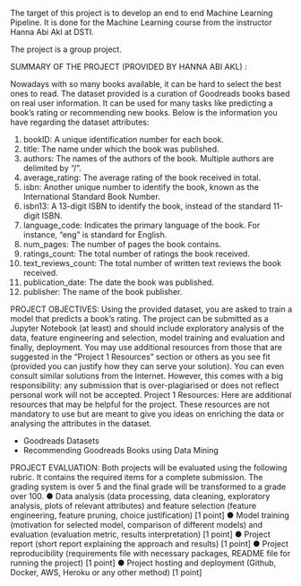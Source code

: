 The target of this project is to develop an end to end Machine Learning Pipeline.
It is done for the Machine Learning course from the instructor Hanna Abi Akl at DSTI.

 The project is a group project.
 
SUMMARY OF THE PROJECT (PROVIDED BY HANNA ABI AKL) :
 
Nowadays with so many books available, it can be hard to select the best ones to read. The
dataset provided is a curation of Goodreads books based on real user information. It can be
used for many tasks like predicting a book’s rating or recommending new books.
Below is the information you have regarding the dataset attributes:
1) bookID: A unique identification number for each book.
2) title: The name under which the book was published.
3) authors: The names of the authors of the book. Multiple authors are delimited by
“/”.
4) average_rating: The average rating of the book received in total.
5) isbn: Another unique number to identify the book, known as the International
Standard Book Number.
6) isbn13: A 13-digit ISBN to identify the book, instead of the standard 11-digit ISBN.
7) language_code: Indicates the primary language of the book. For instance, “eng” is
standard for English.
8) num_pages: The number of pages the book contains.
9) ratings_count: The total number of ratings the book received.
10) text_reviews_count: The total number of written text reviews the book received.
11) publication_date: The date the book was published.
12) publisher: The name of the book publisher.

PROJECT OBJECTIVES:
Using the provided dataset, you are asked to train a model that predicts a book’s rating. The
project can be submitted as a Jupyter Notebook (at least) and should include exploratory
analysis of the data, feature engineering and selection, model training and evaluation and
finally, deployment.
You may use additional resources from those that are suggested in the “Project 1 Resources”
section or others as you see fit (provided you can justify how they can serve your solution).
You can even consult similar solutions from the Internet. However, this comes with a big
responsibility: any submission that is over-plagiarised or does not reflect personal work
will not be accepted.
Project 1 Resources:
Here are additional resources that may be helpful for the project. These resources are not
mandatory to use but are meant to give you ideas on enriching the data or analysing the
attributes in the dataset.
 - Goodreads Datasets
 - Recommending Goodreads Books using Data Mining

PROJECT EVALUATION:
Both projects will be evaluated using the following rubric. It contains the required items for a
complete submission. The grading system is over 5 and the final grade will be transformed to
a grade over 100.
● Data analysis (data processing, data cleaning, exploratory analysis, plots of relevant
attributes) and feature selection (feature engineering, feature pruning, choice
justification) [1 point]
● Model training (motivation for selected model, comparison of different models) and
evaluation (evaluation metric, results interpretation) [1 point]
● Project report (short report explaining the approach and results) [1 point]
● Project reproducibility (requirements file with necessary packages, README file for
running the project) [1 point]
● Project hosting and deployment (Github, Docker, AWS, Heroku or any other method)
[1 point]
